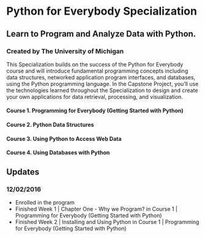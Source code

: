 # Python for Everybody Specialization
## Learn to Program and Analyze Data with Python.
### Created by The University of Michigan

This Specialization builds on the success of the Python for Everybody course and will introduce fundamental programming concepts including data structures, networked application program interfaces, and databases, using the Python programming language. In the Capstone Project, you’ll use the technologies learned throughout the Specialization to design and create your own applications for data retrieval, processing, and visualization.

#### Course 1. Programming for Everybody (Getting Started with Python)
#### Course 2. Python Data Structures
#### Course 3. Using Python to Access Web Data
#### Course 4. Using Databases with Python

## Updates
### 12/02/2016
- Enrolled in the program
- Finished Week 1 | Chapter One - Why we Program? in Course 1 | Programming for Everybody (Getting Started with Python)
- Finished Week 2 | Installing and Using Python in Course 1 | Programming for Everybody (Getting Started with Python)
